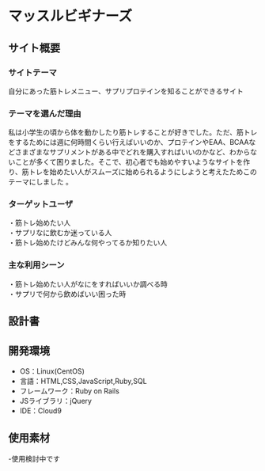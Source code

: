 # マッスルビギナーズ

## サイト概要
### サイトテーマ
自分にあった筋トレメニュー、サプリプロテインを知ることができるサイト

### テーマを選んだ理由
私は小学生の頃から体を動かしたり筋トレすることが好きでした。ただ、筋トレをするためには週に何時間くらい行えばいいのか、プロテインやEAA、BCAAなどさまざまなサプリメントがある中でどれを購入すればいいのかなど、わからないことが多くて困りました。そこで、初心者でも始めやすいようなサイトを作り、筋トレを始めたい人がスムーズに始められるようにしようと考えたためこのテーマにしました 。


### ターゲットユーザ
・筋トレ始めたい人\
・サプリなに飲むか迷っている人\
・筋トレ始めたけどみんな何やってるか知りたい人


### 主な利用シーン
・筋トレ始めたい人がなにをすればいいか調べる時\
・サプリで何から飲めばいい困った時

## 設計書


## 開発環境
- OS：Linux(CentOS)
- 言語：HTML,CSS,JavaScript,Ruby,SQL
- フレームワーク：Ruby on Rails
- JSライブラリ：jQuery
- IDE：Cloud9

## 使用素材
-使用検討中です


